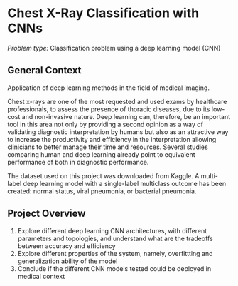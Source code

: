 # Chest X-Ray Classification with CNNs


*Problem type:* Classification problem using a deep learning model (CNN)


## General Context
Application of deep learning methods in the field of medical imaging. 

Chest x-rays are one of the most requested and used exams by healthcare professionals, to assess the presence of thoracic diseases, due to its low-cost and non-invasive nature. Deep learning can, therefore, be an important tool in this area not only by providing a second opinion as a way of validating diagnostic interpretation by humans but also as an attractive way to increase the productivity and efficiency in the interpretation
allowing clinicians to better manage their time and resources. Several studies comparing human and deep learning already point to equivalent performance of both in diagnostic performance.

The dataset used on this project was downloaded from Kaggle. A multi-label deep learning model with a single-label multiclass outcome has been created: normal status, viral pneumonia, or bacterial pneumonia.


## Project Overview
1. Explore different deep learning CNN architectures, with different parameters and topologies, and understand what are the tradeoffs between accuracy and efficiency
2. Explore different properties of the system, namely, overfittting and generalization ability of the model 
3. Conclude if the different CNN models tested could be deployed in medical context
